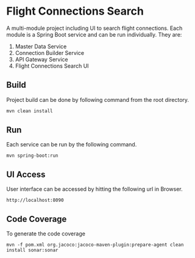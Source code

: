 # Flight Connections Search

A multi-module project including UI to search flight connections. Each module is a Spring Boot service and can be run individually. They are:
1. Master Data Service
2. Connection Builder Service
3. API Gateway Service
4. Flight Connections Search UI

## Build

Project build can be done by following command from the root directory.

```bash
mvn clean install
```
## Run
Each service can be run by the following command.
```
mvn spring-boot:run
```
## UI Access

User interface can be accessed by hitting the following url in Browser.
```
http://localhost:8090
```
## Code Coverage

To generate the code coverage
```
mvn -f pom.xml org.jacoco:jacoco-maven-plugin:prepare-agent clean install sonar:sonar 
```

